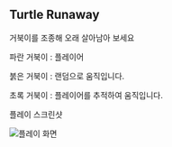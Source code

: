 ## Turtle Runaway

거북이를 조종해 오래 살아남아 보세요

파란 거북이 : 플레이어

붉은 거북이 : 랜덤으로 움직입니다.

초록 거북이 : 플레이어를 추적하여 움직입니다.

플레이 스크린샷

![플레이 화면](https://github.com/Rudolf35/OSS_HW04/assets/71507364/5991ab32-e0b7-4768-add0-f47d5f99e9d0)
